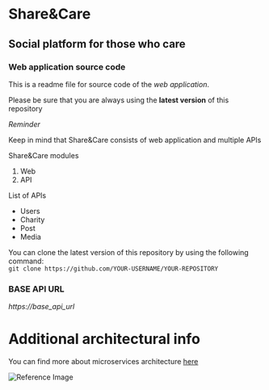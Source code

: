 # Share&Care 
## Social platform for those who care
### Web application source code

This is a readme file for source code of the *web application*.

Please be sure that you are always using the **latest version** of this repository

*Reminder*

Keep in mind that Share&Care consists of web application and multiple APIs

Share&Care modules
1. Web
2. API

List of APIs
- Users
- Charity
- Post
- Media

You can clone the latest version of this repository by using the following command:<br>
`git clone https://github.com/YOUR-USERNAME/YOUR-REPOSITORY`

### BASE API URL
*https://base_api_url*

# Additional architectural info

You can find more about microservices architecture [here](https://pages.github.com/)

![Reference Image](https://myoctocat.com/assets/images/base-octocat.svg)
